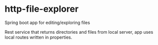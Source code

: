 # http-file-explorer
Spring boot app for editing/exploring files

Rest service that returns directories and files from local server, app uses local routes written in properties.


